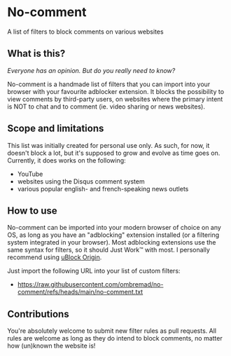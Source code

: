 # No-comment
A list of filters to block comments on various websites

## What is this?
*Everyone has an opinion. But do you really need to know?*

No-comment is a handmade list of filters that you can import into your browser with your favourite adblocker extension. It blocks the possibility to view comments by third-party users, on websites where the primary intent is NOT to chat and to comment (ie. video sharing or news websites).

## Scope and limitations
This list was initially created for personal use only. As such, for now, it doesn't block a lot, but it's supposed to grow and evolve as time goes on.
Currently, it does works on the following:
- YouTube
- websites using the Disqus comment system
- various popular english- and french-speaking news outlets

## How to use

No-comment can be imported into your modern browser of choice on any OS, as long as you have an "adblocking" extension installed (or a filtering system integrated in your browser). Most adblocking extensions use the same syntax for filters, so it should Just Work™ with most. I personally recommend using [uBlock Origin](https://ublockorigin.com).

Just import the following URL into your list of custom filters:
- https://raw.githubusercontent.com/ombremad/no-comment/refs/heads/main/no-comment.txt

## Contributions
You're absolutely welcome to submit new filter rules as pull requests. All rules are welcome as long as they do intend to block comments, no matter how (un)known the website is!
